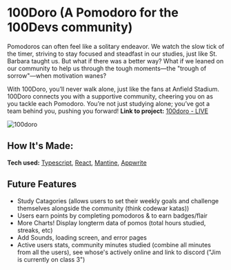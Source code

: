 # 100Doro (A Pomodoro for the 100Devs community)

Pomodoros can often feel like a solitary endeavor. We watch the slow tick of the
timer, striving to stay focused and steadfast in our studies, just like St.
Barbara taught us. But what if there was a better way? What if we leaned on our
community to help us through the tough moments—the "trough of sorrow"—when
motivation wanes?

With 100Doro, you’ll never walk alone, just like the fans at Anfield Stadium.
100Doro connects you with a supportive community, cheering you on as you tackle
each Pomodoro. You’re not just studying alone; you’ve got a team behind you,
pushing you forward! **Link to project:**
[100doro - LIVE](https://salgado3.github.io/100doro/)

![100doro](https://github.com/user-attachments/assets/ed8fd2cd-b2fb-4ca9-ab0f-03e17069eeed)

## How It's Made:

**Tech used:** [Typescript](https://www.typescriptlang.org/),
[React](https://react.dev/), [Mantine](https://mantine.dev/getting-started/),
[Appwrite](https://appwrite.io/)

## Future Features

- Study Catagories (allows users to set their weekly goals and challenge
  themselves alongside the community (think codewar katas))
- Users earn points by completing pomodoros & to earn badges/flair
- More Charts! Display longterm data of pomos (total hours studied, streaks,
  etc)
- Add Sounds, loading screen, and error pages
- Active users stats, community minutes studied (combine all minutes from all
  the users), see whose's actively online and link to discord ("Jim is currently
  on class 3")
